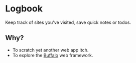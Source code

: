 # Logbook

Keep track of sites you've visited, save quick notes or todos.

## Why?

- To scratch yet another web app itch.
- To explore the [Buffalo](http://gobuffalo.io) web framework.
